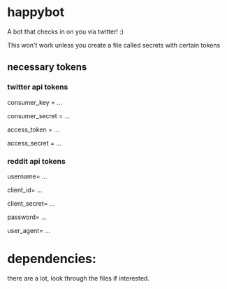 # happybot
A bot that checks in on you via twitter! :)

This won't work unless you create a file called secrets with certain tokens
## necessary tokens
### twitter api tokens
consumer_key = ...

consumer_secret = ...

access_token =  ...

access_secret = ...

### reddit api tokens
username= ...

client_id= ...

client_secret= ...

password= ...

user_agent= ...

# dependencies:
there are a lot, look through the files if interested.
